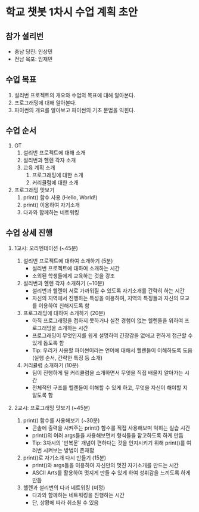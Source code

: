 # 학교 챗봇 1차시 수업 계획 초안

## 참가 설리번

* 충남 당진: 인상민
* 전남 목포: 임재민

## 수업 목표

1. 설리번 프로젝트의 개요와 수업의 목표에 대해 알아본다.
2. 프로그래밍에 대해 알아본다.
3. 파이썬의 개요를 알아보고 파이썬의 기초 문법을 익힌다.

## 수업 순서

1. OT
    1. 설리번 프로젝트에 대해 소개
    2. 설리번과 헬렌 각자 소개
    3. 교육 계획 소개
        1. 프로그래밍에 대한 소개
        2. 커리큘럼에 대한 소개
2. 프로그래밍 맛보기
    1. print() 함수 사용 (Hello, World!)
    2. print() 이용하여 자기소개
    3. 다과와 함께하는 네트워킹

## 수업 상세 진행

1. 1교시: 오리엔테이션 (~45분)
    1. 설리번 프로젝트에 대하여 소개하기 (5분)
        * 설리번 프로젝트에 대하여 소개하는 시간
        * 소외된 학생들에게 교육하는 것을 강조
    2. 설리번과 헬렌 각자 소개하기 (~10분)
        * 설리번과 헬렌이 서로 가까워질 수 있도록 자기소개를 간략히 하는 시간
        * 자신의 지역에서 진행하는 특성을 이용하여, 지역의 특징들과 자신의 모교를 이용하여 친해지도록 함
    3. 프로그래밍에 대하여 소개하기 (20분)
        * 아직 프로그래밍을 접하지 못하거나 실전 경험이 없는 헬렌들을 위하여 프로그래밍을 소개하는 시간
        * 프로그래밍이 무엇인지를 쉽게 설명하여 긴장감을 없애고 편하게 접근할 수 있게 돕도록 함
        * Tip: 우리가 사용할 파이썬이라는 언어에 대해서 헬렌들이 이해하도록 도움(실행 순서, 간략한 특징 등 소개)
    4. 커리큘럼 소개하기 (10분)
        * 팀이 진행하게 될 커리큘럼을 소개하면서 무엇을 직접 배울지 알아가는 시간
        * 전체적인 구조를 헬렌들이 이해할 수 있게 하고, 무엇을 자신이 해야할 지 알도록 함

2. 2교시: 프로그래밍 맛보기 (~45분)
    1. print() 함수를 사용해보기 (~30분)
        * 콘솔에 출력을 시켜주는 print() 함수를 직접 사용해보며 익히는 실습 시간
        * print()의 여러 args들을 사용해보면서 형식들을 참고하도록 하게 만듬
        * Tip: 3차시의 '반복문' 개념이 편하다는 것을 인지시키기 위해 print()를 여러번 시켜보는 방법이 존재함
    2. print()로 자기소개 다시 만들기 (15분)
        * print()와 args들을 이용하여 자신만의 멋진 자기소개를 만드는 시간
        * ASCII Arts를 활용하여 멋지게 만들 수 있게 하여 성취감을 느끼도록 하게 만듬
    3. 헬렌과 설리번의 다과 네트워킹 (미정)
        * 다과와 함께하는 네트워킹을 진행하는 시간
        * 단, 상황에 따라 취소될 수 있음